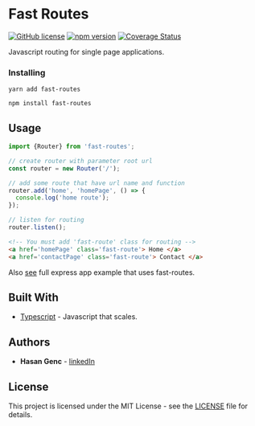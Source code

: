 # Fast Routes
[![GitHub license](https://img.shields.io/badge/license-MIT-green.svg)](LICENSE)
[![npm version](https://img.shields.io/badge/npm-1.0.2-blue.svg)](https://www.npmjs.com/package/fast-routes)
[![Coverage Status](https://coveralls.io/repos/github/hasangenc0/fast-routes/badge.svg?branch=master)](https://coveralls.io/github/hasangenc0/fast-routes?branch=master)

Javascript routing for single page applications.

### Installing

```
yarn add fast-routes
```
```
npm install fast-routes
```
## Usage

```js
import {Router} from 'fast-routes';

// create router with parameter root url
const router = new Router('/');

// add some route that have url name and function
router.add('home', 'homePage', () => {
  console.log('home route');
});

// listen for routing
router.listen();
```
```html
<!-- You must add 'fast-route' class for routing -->
<a href='homePage' class='fast-route'> Home </a>
<a href='contactPage' class='fast-route'> Contact </a>
```
Also [see](examples) full express app example that uses fast-routes.

## Built With

* [Typescript](https://www.typescriptlang.org/) - Javascript that scales.

## Authors

* **Hasan Genc** - [linkedIn](https://linkedin.com/in/hasangenc0)

## License

This project is licensed under the MIT License - see the [LICENSE](LICENSE) file for details.
